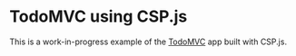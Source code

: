# TodoMVC using CSP.js

This is a work-in-progress example of the [TodoMVC](http://todomvc.com/) app built with CSP.js.
